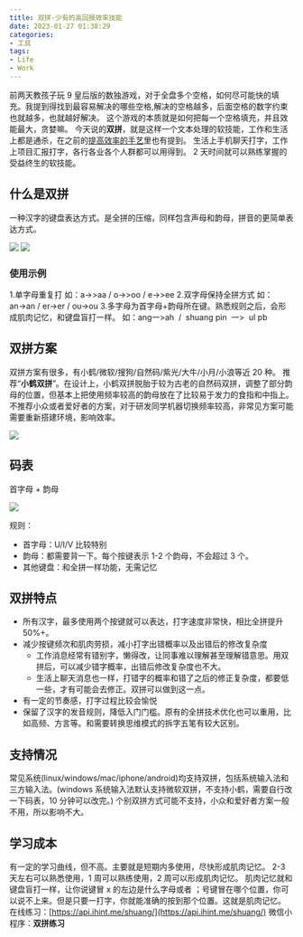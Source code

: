 ```yaml
---
title: 双拼-少有的高回报效率技能
date: 2023-01-27 01:38:29
categories:
- 工具
tags:
- Life
- Work
---
```


前两天教孩子玩 9 皇后版的数独游戏，对于全盘多个空格，如何尽可能快的填充。我提到得找到最容易解决的哪些空格,解决的空格越多，后面空格的数字约束也就越多，也就越好解决。
这个游戏的本质就是如何把每一个空格填充，并且效能最大，贪婪嘛。
今天说的**双拼**，就是这样一个文本处理的软技能，工作和生活上都是通杀，在之前的[提高效率的手艺](https://www.yigegongjiang.com/2022/workefficiency/)里也有提到。
生活上手机聊天打字，工作上项目汇报打字，各行各业各个人群都可以用得到。
2 天时间就可以熟练掌握的受益终生的软技能。

<!-- more -->
## 什么是双拼

一种汉字的键盘表达方式。是全拼的压缩，同样包含声母和韵母，拼音的更简单表达方式。

![](https://cdn.jsdelivr.net/gh/yigegongjiang/image_space@main/blog_img/202301270156216.png)
![](https://cdn.jsdelivr.net/gh/yigegongjiang/image_space@main/blog_img/202301270156732.png)

### 使用示例

1.单字母重复打
如：a→>aa / o→>oo / e→>ee
2.双字母保持全拼方式
如：an→an / er→er / ou→ou
3.多字母为首字母+韵母所在键。熟悉规则之后，会形成肌肉记忆，和键盘盲打一样。
如：ang一>ah  /  shuang pin  一>  ul pb

## 双拼方案

双拼方案有很多，有小鹤/微软/搜狗/自然码/紫光/大牛/小月/小浪等近 20 种。
推荐“**小鹤双拼**”。在设计上，小鹤双拼脱胎于较为古老的自然码双拼，调整了部分韵母的位置，但基本上把使用频率较高的韵母放在了比较易于发力的食指和中指上。不推荐小众或者爱好者的方案，对于研发同学机器切换频率较高，非常见方案可能需要重新搭建环境，影响效率。

![](https://cdn.jsdelivr.net/gh/yigegongjiang/image_space@main/blog_img/202301270156564.png)

## 码表

首字母 + 韵母

![](https://cdn.jsdelivr.net/gh/yigegongjiang/image_space@main/blog_img/202301270156658.png)

规则：

- 首字母：U/I/V 比较特别
- 韵母：都需要背一下。每个按键表示 1-2 个韵母，不会超过 3 个。
- 其他键盘：和全拼一样功能，无需记忆

## 双拼特点

* 所有汉字，最多使用两个按键就可以表达，打字速度非常快，相比全拼提升 50%+。
* 减少按键频次和肌肉劳损，减小打字出错概率以及出错后的修改复杂度 
	* 工作消息经常有错别字，懒得改，让同事难以理解甚至理解错意思。用双拼后，可以减少错字概率，出错后修改复杂度也不大。
	* 生活上聊天消息也一样，打错字的概率和错了之后的修正复杂度，都要低一些，才有可能会去修正。双拼可以做到这一点。
* 有一定的节奏感，打字过程比较会愉悦
* 保留了汉字的发音规则，降低入门门槛。原有的全拼技术优化也可以重用，比如高频、方言等。和需要转换思维模式的拆字五笔有较大区别。

## 支持情况

常见系统(linux/windows/mac/iphone/android)均支持双拼，包括系统输入法和三方输入法。(windows 系统输入法默认支持微软双拼，不支持小鹤，需要自行改一下码表，10 分钟可以改完。)
个别双拼方式可能不支持，小众和爱好者方案一般不用，所以影响不大。

## 学习成本

有一定的学习曲线，但不高。主要就是短期内多使用，尽快形成肌肉记忆。
2-3 天左右可以熟悉使用，1 周可以熟练使用，2 周可以形成肌肉记忆。
肌肉记忆就和键盘盲打一样，让你说键冒 x 的左边是什么字母或者 ；号键冒在哪个位置，你可以说不上来。但是只要一打字，你就能准确的按到那个位置。这就是肌肉记忆。
在线练习：[https://api.ihint.me/shuang/](https://api.ihint.me/shuang/)
微信小程序：**双拼练习**
